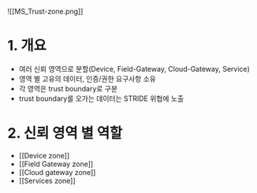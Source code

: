 
![[MS_Trust-zone.png]]

# 1. 개요
- 여러 신뢰 영역으로 분할(Device, Field-Gateway, Cloud-Gateway, Service)
- 영역 별 고유의 데이터, 인증/권한 요구사항 소유
- 각 영역은 trust boundary로 구분
- trust boundary를 오가는 데이터는 STRIDE 위협에 노출

# 2. 신뢰 영역 별 역할
- [[Device zone]]
- [[Field Gateway zone]]
- [[Cloud gateway zone]]
- [[Services zone]]